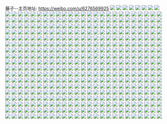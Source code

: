 藤子--主页地址: https://weibo.com/u/6276569925 
![](https://wx4.sinaimg.cn/mw2000/006QLQyNgy1h96oerp16rj31zr1e0e13.jpg) 
![](https://wx4.sinaimg.cn/mw2000/006QLQyNgy1h93eu1y6mej30sg1c0k7g.jpg) 
![](https://wx4.sinaimg.cn/mw2000/006QLQyNgy1h93eu0ocb0j30sg1c04g1.jpg) 
![](https://wx4.sinaimg.cn/mw2000/006QLQyNgy1h93eu3fxj1j30sg1c0du8.jpg) 
![](https://wx4.sinaimg.cn/mw2000/006QLQyNgy1h93eu4tasbj30sg1c0at4.jpg) 
![](https://wx4.sinaimg.cn/mw2000/006QLQyNgy1h93eu64sr9j30sg1c0art.jpg) 
![](https://wx4.sinaimg.cn/mw2000/006QLQyNgy1h93eu7wi5cj30sg1banbn.jpg) 
![](https://wx4.sinaimg.cn/mw2000/006QLQyNgy1h93eu9i2tzj30sg1c07r7.jpg) 
![](https://wx4.sinaimg.cn/mw2000/006QLQyNgy1h93euaatdqj30sg0w0dqi.jpg) 
![](https://wx4.sinaimg.cn/mw2000/006QLQyNgy1h93evnkv3sj30sg1c0qk4.jpg) 
![](https://wx4.sinaimg.cn/mw2000/006QLQyNgy1h8zsk3raj9j32531e01h7.jpg) 
![](https://wx4.sinaimg.cn/mw2000/006QLQyNgy1h8zsk2vnxpj323i1e04lt.jpg) 
![](https://wx4.sinaimg.cn/mw2000/006QLQyNgy1h8zsk76rfwj318g1cv17h.jpg) 
![](https://wx4.sinaimg.cn/mw2000/006QLQyNgy1h8ynfpdvsfj32gw1e0e81.jpg) 
![](https://wx4.sinaimg.cn/mw2000/006QLQyNgy1h8yncx4xbej32gw1e0e81.jpg) 
![](https://wx4.sinaimg.cn/mw2000/006QLQyNgy1h8yncufx7wj32gw1e0e81.jpg) 
![](https://wx4.sinaimg.cn/mw2000/006QLQyNgy1h8ynfrlpcwj32gw1e0e81.jpg) 
![](https://wx4.sinaimg.cn/mw2000/006QLQyNgy1h8vi4ageupj30u00u076s.jpg) 
![](https://wx4.sinaimg.cn/mw2000/006QLQyNgy1h8vi28aw8jj30u012kdo7.jpg) 
![](https://wx4.sinaimg.cn/mw2000/006QLQyNgy1h8vi28zy4hj30u00u0dl0.jpg) 
![](https://wx4.sinaimg.cn/mw2000/006QLQyNgy1h8vi49x0f4j30u00u00xd.jpg) 
![](https://wx4.sinaimg.cn/mw2000/006QLQyNgy1h8vi29r4nij30uo0u044u.jpg) 
![](https://wx4.sinaimg.cn/mw2000/006QLQyNgy1h8vi2aergwj30u00u0q83.jpg) 
![](https://wx4.sinaimg.cn/mw2000/006QLQyNgy1h8lv85h6apj30pb0xrjwg.jpg) 
![](https://wx4.sinaimg.cn/mw2000/006QLQyNgy1h8lv86gikkj30u00yoq9y.jpg) 
![](https://wx4.sinaimg.cn/mw2000/006QLQyNgy1h8jvlxb56cj30u00u0jsj.jpg) 
![](https://wx4.sinaimg.cn/mw2000/006QLQyNgy1h8jvlvtlxej30u00u0qam.jpg) 
![](https://wx4.sinaimg.cn/mw2000/006QLQyNgy1h8jvn0w7lxj30qd0qdaes.jpg) 
![](https://wx4.sinaimg.cn/mw2000/006QLQyNgy1h8jvlwtkn9j30u00u0q7d.jpg) 
![](https://wx4.sinaimg.cn/mw2000/006QLQyNgy1h8jvluwckqj30u00u07bt.jpg) 
![](https://wx4.sinaimg.cn/mw2000/006QLQyNgy1h8jvlxwyk0j30u00u00wg.jpg) 
![](https://wx4.sinaimg.cn/mw2000/006QLQyNgy1h8jvlyqndbj30u00u0dl4.jpg) 
![](https://wx4.sinaimg.cn/mw2000/006QLQyNgy1h8jvlzm1fwj31hc0u043v.jpg) 
![](https://wx4.sinaimg.cn/mw2000/006QLQyNgy1h8jvma4s00j30u00u0goy.jpg) 
![](https://wx4.sinaimg.cn/mw2000/006QLQyNgy1h8hewo7bltj30u01hctey.jpg) 
![](https://wx4.sinaimg.cn/mw2000/006QLQyNgy1h8hemf1d65j30u01hcagn.jpg) 
![](https://wx4.sinaimg.cn/mw2000/006QLQyNgy1h8hekos033j30u01hcahh.jpg) 
![](https://wx4.sinaimg.cn/mw2000/006QLQyNgy1h8henmb2axj31hc0u0n3l.jpg) 
![](https://wx4.sinaimg.cn/mw2000/006QLQyNgy1h8hew69orbj31hc0u044y.jpg) 
![](https://wx4.sinaimg.cn/mw2000/006QLQyNgy1h8heme0tdvj31hc0u044j.jpg) 
![](https://wx4.sinaimg.cn/mw2000/006QLQyNly1h8dpp9bz7yj30u00u0jwu.jpg) 
![](https://wx4.sinaimg.cn/mw2000/006QLQyNly1h8dpowobmoj30u00u0439.jpg) 
![](https://wx4.sinaimg.cn/mw2000/006QLQyNly1h89qog5y5zj30u01cdgtj.jpg) 
![](https://wx4.sinaimg.cn/mw2000/006QLQyNly1h83iw5nh5zj30u010dtd5.jpg) 
![](https://wx4.sinaimg.cn/mw2000/006QLQyNly1h7ylzkt3qij30u01hd0yd.jpg) 
![](https://wx4.sinaimg.cn/mw2000/006QLQyNly1h7ylzsap9pj30u00u0n37.jpg) 
![](https://wx4.sinaimg.cn/mw2000/006QLQyNly1h7vtgkhjwmj30u00u0dnu.jpg) 
![](https://wx4.sinaimg.cn/mw2000/006QLQyNly1h7vtglixh4j30nl0n979w.jpg) 
![](https://wx4.sinaimg.cn/mw2000/006QLQyNly1h7vthny4b5j30p20p242o.jpg) 
![](https://wx4.sinaimg.cn/mw2000/006QLQyNly1h7vtgm2bhcj30u00u0wlj.jpg) 
![](https://wx4.sinaimg.cn/mw2000/006QLQyNly1h7vthtbt43j30u01bon0g.jpg) 
![](https://wx4.sinaimg.cn/mw2000/006QLQyNly1h7vtrb9r8rj30u01bojw1.jpg) 
![](https://wx4.sinaimg.cn/mw2000/006QLQyNly1h7vthnh4k6j30o90o9n1h.jpg) 
![](https://wx4.sinaimg.cn/mw2000/006QLQyNly1h7vtl77dlbj30u00u0grx.jpg) 
![](https://wx4.sinaimg.cn/mw2000/006QLQyNly1h7vtmfwib9j30oj0oj75n.jpg) 
![](https://wx4.sinaimg.cn/mw2000/006QLQyNly1h7tyyk8s4lj30u01907dm.jpg) 
![](https://wx4.sinaimg.cn/mw2000/006QLQyNly1h7tzdjdai8j30u0190k1y.jpg) 
![](https://wx4.sinaimg.cn/mw2000/006QLQyNly1h7s7u5l9blj30u00w0jv0.jpg) 
![](https://wx4.sinaimg.cn/mw2000/006QLQyNly1h7px9hrtcoj30u013s43s.jpg) 
![](https://wx4.sinaimg.cn/mw2000/006QLQyNly1h7px9o207uj30u011ln33.jpg) 
![](https://wx4.sinaimg.cn/mw2000/006QLQyNly1h7px2s3tecj30ti13gaek.jpg) 
![](https://wx4.sinaimg.cn/mw2000/006QLQyNly1h7px2sg8azj30u0139gsb.jpg) 
![](https://wx4.sinaimg.cn/mw2000/006QLQyNly1h7px2srse3j30u013q430.jpg) 
![](https://wx4.sinaimg.cn/mw2000/006QLQyNly1h7px3kmwwcj30u013wafx.jpg) 
![](https://wx4.sinaimg.cn/mw2000/006QLQyNly1h7jpsodbnaj30u00u042p.jpg) 
![](https://wx4.sinaimg.cn/mw2000/006QLQyNly1h7hc3k6hj2j30sg0w0mxu.jpg) 
![](https://wx4.sinaimg.cn/mw2000/006QLQyNly1h7hc3jx6bsj30u00u0my3.jpg) 
![](https://wx4.sinaimg.cn/mw2000/006QLQyNly1h7hc4tesnoj30u00u075w.jpg) 
![](https://wx4.sinaimg.cn/mw2000/006QLQyNly1h7hc50nbaoj30u00u0tcr.jpg) 
![](https://wx4.sinaimg.cn/mw2000/006QLQyNly1h7hc507zjpj30u00u0grf.jpg) 
![](https://wx4.sinaimg.cn/mw2000/006QLQyNly1h7hc9edv8kj30u00u0dlp.jpg) 
![](https://wx4.sinaimg.cn/mw2000/006QLQyNly1h7hc5pvakwj30u011gae1.jpg) 
![](https://wx4.sinaimg.cn/mw2000/006QLQyNly1h7hc767awrj30u00u0405.jpg) 
![](https://wx4.sinaimg.cn/mw2000/006QLQyNly1h7hc61kv6yj31hc0u046s.jpg) 
![](https://wx4.sinaimg.cn/mw2000/006QLQyNly1h7ckxij38vj30u00u00xj.jpg) 
![](https://wx4.sinaimg.cn/mw2000/006QLQyNly1h7809ssf71j30mc1fkdnq.jpg) 
![](https://wx4.sinaimg.cn/mw2000/006QLQyNly1h72jg9b25tj30sg0q9wg0.jpg) 
![](https://wx4.sinaimg.cn/mw2000/006QLQyNly1h72jcboye6j30u00u0aj0.jpg) 
![](https://wx4.sinaimg.cn/mw2000/006QLQyNly1h72jco1sigj30u00u0n3x.jpg) 
![](https://wx4.sinaimg.cn/mw2000/006QLQyNly1h72jh0qi3aj30u00u0ais.jpg) 
![](https://wx4.sinaimg.cn/mw2000/006QLQyNly1h72jcofh3oj30u01a8tgc.jpg) 
![](https://wx4.sinaimg.cn/mw2000/006QLQyNly1h6z56s90wkj30sg0w0dli.jpg) 
![](https://wx4.sinaimg.cn/mw2000/006QLQyNly1h6z56uxb25j30u01hcahy.jpg) 
![](https://wx4.sinaimg.cn/mw2000/006QLQyNly1h6si8aiog2j30u0140t9w.jpg) 
![](https://wx4.sinaimg.cn/mw2000/006QLQyNly1h6si8bmoxmj30u0140gro.jpg) 
![](https://wx4.sinaimg.cn/mw2000/006QLQyNly1h6si6dsypij30u0140jy6.jpg) 
![](https://wx4.sinaimg.cn/mw2000/006QLQyNly1h6si95o127j30u00u0t9x.jpg) 
![](https://wx4.sinaimg.cn/mw2000/006QLQyNly1h6si9594ubj30pw0pwjrx.jpg) 
![](https://wx4.sinaimg.cn/mw2000/006QLQyNly1h6si6yc0oqj30u00u0448.jpg) 
![](https://wx4.sinaimg.cn/mw2000/006QLQyNly1h6si9p15cpj30sa0satel.jpg) 
![](https://wx4.sinaimg.cn/mw2000/006QLQyNly1h6nr9yc7mlj30u00u0779.jpg) 
![](https://wx4.sinaimg.cn/mw2000/006QLQyNly1h6nrac9d69j30u00u00yb.jpg) 
![](https://wx4.sinaimg.cn/mw2000/006QLQyNly1h6kfbjnsfqj30ks0ksq53.jpg) 
![](https://wx4.sinaimg.cn/mw2000/006QLQyNly1h6kf9ezk7vj30u00u00v0.jpg) 
![](https://wx4.sinaimg.cn/mw2000/006QLQyNly1h6kfhlfhygj30q90sgdgh.jpg) 
![](https://wx4.sinaimg.cn/mw2000/006QLQyNly1h6e3z5j1c0j30u00u0dkz.jpg) 
![](https://wx4.sinaimg.cn/mw2000/006QLQyNly1h6akrbwevnj30u00u078v.jpg) 
![](https://wx4.sinaimg.cn/mw2000/006QLQyNly1h6akrc71fyj30v90rz0u0.jpg) 
![](https://wx4.sinaimg.cn/mw2000/006QLQyNly1h6akrd1rrhj30ma0mawi7.jpg) 
![](https://wx4.sinaimg.cn/mw2000/006QLQyNly1h6akthw9cyj30u00u0wf6.jpg) 
![](https://wx4.sinaimg.cn/mw2000/006QLQyNly1h6aksf3l05j30u00u00v3.jpg) 
![](https://wx4.sinaimg.cn/mw2000/006QLQyNly1h6akwaa1r4j30u01sztdi.jpg) 
![](https://wx4.sinaimg.cn/mw2000/006QLQyNly1h6akrbhjrtj30u00u0acu.jpg) 
![](https://wx4.sinaimg.cn/mw2000/006QLQyNly1h68t136no1j31hc0u0gtg.jpg) 
![](https://wx4.sinaimg.cn/mw2000/006QLQyNly1h63xasc9haj32gw1e0x6p.jpg) 
![](https://wx4.sinaimg.cn/mw2000/006QLQyNly1h63xati7pzj32gw1e0guk.jpg) 
![](https://wx4.sinaimg.cn/mw2000/006QLQyNly1h63xaqyt17j31c01gkgw0.jpg) 
![](https://wx4.sinaimg.cn/mw2000/006QLQyNly1h63xc78ivxj30w00sgwfa.jpg) 
![](https://wx4.sinaimg.cn/mw2000/006QLQyNly1h5x9x43g5dj319v0u07aq.jpg) 
![](https://wx4.sinaimg.cn/mw2000/006QLQyNly1h5oh1tbg9cj30u01sz0ul.jpg) 
![](https://wx4.sinaimg.cn/mw2000/006QLQyNly1h5oh3bmplij30u01szn5q.jpg) 
![](https://wx4.sinaimg.cn/mw2000/006QLQyNly1h5lqzoplfrj30k00n20tw.jpg) 
![](https://wx4.sinaimg.cn/mw2000/006QLQyNly1h5ixq5qg4yj30qo0k040i.jpg) 
![](https://wx4.sinaimg.cn/mw2000/006QLQyNly1h5gudsos9rj30u00u07bc.jpg) 
![](https://wx4.sinaimg.cn/mw2000/006QLQyNly1h5gudt59m4j30u00u0dj0.jpg) 
![](https://wx4.sinaimg.cn/mw2000/006QLQyNly1h5guecgo0kj30u00u0doe.jpg) 
![](https://wx4.sinaimg.cn/mw2000/006QLQyNly1h5guf14cvdj30u00u0tbz.jpg) 
![](https://wx4.sinaimg.cn/mw2000/006QLQyNly1h5guharos5j30u00u0gr3.jpg) 
![](https://wx4.sinaimg.cn/mw2000/006QLQyNly1h5guhbatgjj30u00u0grn.jpg) 
![](https://wx4.sinaimg.cn/mw2000/006QLQyNly1h5gujlqd03j30u00u0acx.jpg) 
![](https://wx4.sinaimg.cn/mw2000/006QLQyNly1h5fuadqoakj30u00u0jyz.jpg) 
![](https://wx4.sinaimg.cn/mw2000/006QLQyNly1h57ow3v8hcj32c02c0x6q.jpg) 
![](https://wx4.sinaimg.cn/mw2000/006QLQyNly1h53xpe6iv5j32c02c0npd.jpg) 
![](https://wx4.sinaimg.cn/mw2000/006QLQyNly1h53xpfio0ij32c02c07wi.jpg) 
![](https://wx4.sinaimg.cn/mw2000/006QLQyNly1h53ya7lys7j30v90v9wlv.jpg) 
![](https://wx4.sinaimg.cn/mw2000/006QLQyNly1h53y73pn32j30xy0u0jzf.jpg) 
![](https://wx4.sinaimg.cn/mw2000/006QLQyNly1h53xqbmu73j30u00u0gs3.jpg) 
![](https://wx4.sinaimg.cn/mw2000/006QLQyNly1h53xqcea8fj30u00u0wh7.jpg) 
![](https://wx4.sinaimg.cn/mw2000/006QLQyNly1h53y7uuc9fj31yi1yiqv5.jpg) 
![](https://wx4.sinaimg.cn/mw2000/006QLQyNly1h53xpfv0l8j30uk09lq5z.jpg) 
![](https://wx4.sinaimg.cn/mw2000/006QLQyNly1h53y4nwhzrj30mi0nbq71.jpg) 
![](https://wx4.sinaimg.cn/mw2000/006QLQyNly1h50skx28ysj30u00u0go3.jpg) 
![](https://wx4.sinaimg.cn/mw2000/006QLQyNly1h50skxavs3j30u00u0q50.jpg) 
![](https://wx4.sinaimg.cn/mw2000/006QLQyNly1h50skwkd5nj30u00u0dit.jpg) 
![](https://wx4.sinaimg.cn/mw2000/006QLQyNgy1h4wcjgpf7aj31v916tnot.jpg) 
![](https://wx4.sinaimg.cn/mw2000/006QLQyNgy1h4sbvj49foj32cj1e01kx.jpg) 
![](https://wx4.sinaimg.cn/mw2000/006QLQyNgy1h4sbtrlfluj32gw1e07wh.jpg) 
![](https://wx4.sinaimg.cn/mw2000/006QLQyNgy1h4sbupxlqpj32gw1e04qp.jpg) 
![](https://wx4.sinaimg.cn/mw2000/006QLQyNgy1h4sbtvma3kj30v90hldjl.jpg) 
![](https://wx4.sinaimg.cn/mw2000/006QLQyNgy1h4sbrynm3oj32ej1dz1ju.jpg) 
![](https://wx4.sinaimg.cn/mw2000/006QLQyNgy1h4sbvuc4rwj30sg0w0dod.jpg) 
![](https://wx4.sinaimg.cn/mw2000/006QLQyNgy1h4owzwba21j32c02c07wh.jpg) 
![](https://wx4.sinaimg.cn/mw2000/006QLQyNgy1h4igwc2tp5j30tw0t8tkg.jpg) 
![](https://wx4.sinaimg.cn/mw2000/006QLQyNgy1h4igwdmif4j30t30toqem.jpg) 
![](https://wx4.sinaimg.cn/mw2000/006QLQyNgy1h4ih0l380lj30sg32aqv5.jpg) 
![](https://wx4.sinaimg.cn/mw2000/006QLQyNgy1h4ih0mfux3j32dc35shdt.jpg) 
![](https://wx4.sinaimg.cn/mw2000/006QLQyNgy1h4igi4diktj30q10jjakv.jpg) 
![](https://wx4.sinaimg.cn/mw2000/006QLQyNgy1h4ighudch7j32c0340hdt.jpg) 
![](https://wx4.sinaimg.cn/mw2000/006QLQyNgy1h4igikxqf4j317u17uneq.jpg) 
![](https://wx4.sinaimg.cn/mw2000/006QLQyNgy1h4igths345j30n40n4tgj.jpg) 
![](https://wx4.sinaimg.cn/mw2000/006QLQyNgy1h4igwgzw1sj30st0tjh7l.jpg) 
![](https://wx4.sinaimg.cn/mw2000/006QLQyNgy1h4igwcxgefj312o0tmgsp.jpg) 
![](https://wx4.sinaimg.cn/mw2000/006QLQyNgy1h4b4e8n248j317r1mcwvz.jpg) 
![](https://wx4.sinaimg.cn/mw2000/006QLQyNgy1h4b4rjadc9j32c0340kjm.jpg) 
![](https://wx4.sinaimg.cn/mw2000/006QLQyNgy1h4b4drnixkj30th0smama.jpg) 
![](https://wx4.sinaimg.cn/mw2000/006QLQyNgy1h4b4cagftgj31q924akjl.jpg) 
![](https://wx4.sinaimg.cn/mw2000/006QLQyNgy1h4b4ohy12vj334022onpf.jpg) 
![](https://wx4.sinaimg.cn/mw2000/006QLQyNgy1h4b4g9u6m3j31qz2ezhdt.jpg) 
![](https://wx4.sinaimg.cn/mw2000/006QLQyNgy1h4b4lst3h7j31vo1qik40.jpg) 
![](https://wx4.sinaimg.cn/mw2000/006QLQyNgy1h4b4j7r0d4j30tu0t8h03.jpg) 
![](https://wx4.sinaimg.cn/mw2000/006QLQyNgy1h4184hh5g9j30hs0hs74o.jpg) 
![](https://wx4.sinaimg.cn/mw2000/006QLQyNgy1h3zv7dx6hmj31je1o0b2a.jpg) 
![](https://wx4.sinaimg.cn/mw2000/006QLQyNgy1h3zv6acawbj30q20yak1j.jpg) 
![](https://wx4.sinaimg.cn/mw2000/006QLQyNgy1h3zv6b6n1uj30qz1d91ax.jpg) 
![](https://wx4.sinaimg.cn/mw2000/006QLQyNgy1h3zv9ik4a8j31be1qh4qq.jpg) 
![](https://wx4.sinaimg.cn/mw2000/006QLQyNgy1h3x9knugysj31vo0v97wh.jpg) 
![](https://wx4.sinaimg.cn/mw2000/006QLQyNgy1h3x9k2etaxj30k609baas.jpg) 
![](https://wx4.sinaimg.cn/mw2000/006QLQyNgy1h3w8wr0zq8j31hc0u0wjq.jpg) 
![](https://wx4.sinaimg.cn/mw2000/006QLQyNgy1h3ms1a9qcxj30v90v9qa8.jpg) 
![](https://wx4.sinaimg.cn/mw2000/006QLQyNgy1h3ms1ann8rj30v90v9wln.jpg) 
![](https://wx4.sinaimg.cn/mw2000/006QLQyNgy1h3ms1b0knvj30v90v9qa5.jpg) 
![](https://wx4.sinaimg.cn/mw2000/006QLQyNgy1h3ms1vw8vrj30v90v9103.jpg) 
![](https://wx4.sinaimg.cn/mw2000/006QLQyNly1h3dydvkp17j30u00xq7ci.jpg) 
![](https://wx4.sinaimg.cn/mw2000/006QLQyNly1h3dydui059j30v90t3aay.jpg) 
![](https://wx4.sinaimg.cn/mw2000/006QLQyNly1h3dym8ngqpj30u00u0jz8.jpg) 
![](https://wx4.sinaimg.cn/mw2000/006QLQyNly1h3dym3qehyj31hc0u0tdi.jpg) 
![](https://wx4.sinaimg.cn/mw2000/006QLQyNly1h3dyia8kuaj30tg0puwfv.jpg) 
![](https://wx4.sinaimg.cn/mw2000/006QLQyNly1h3dynl11q9j30u00zbdm3.jpg) 
![](https://wx4.sinaimg.cn/mw2000/006QLQyNly1h3aip3o5paj30g50j2gn3.jpg) 
![](https://wx4.sinaimg.cn/mw2000/006QLQyNly1h3a04s06nbj32c02c0x6p.jpg) 
![](https://wx4.sinaimg.cn/mw2000/006QLQyNly1h36o84rqo7j30v90ytama.jpg) 
![](https://wx4.sinaimg.cn/mw2000/006QLQyNly1h35zs6bzblj30u015g76p.jpg) 
![](https://wx4.sinaimg.cn/mw2000/006QLQyNly1h34mamiyejj30u00u0ac9.jpg) 
![](https://wx4.sinaimg.cn/mw2000/006QLQyNly1h34mb6rjwmj30u00u0q49.jpg) 
![](https://wx4.sinaimg.cn/mw2000/006QLQyNly1h34maney5tj30u00u0ju5.jpg) 
![](https://wx4.sinaimg.cn/mw2000/006QLQyNly1h34man5jh0j30u00u0acc.jpg) 
![](https://wx4.sinaimg.cn/mw2000/006QLQyNly1h34me4mh04j30u00u0415.jpg) 
![](https://wx4.sinaimg.cn/mw2000/006QLQyNly1h34mbdgvy5j30u00u0q48.jpg) 
![](https://wx4.sinaimg.cn/mw2000/006QLQyNly1h2ylulgs4bj30v91votnf.jpg) 
![](https://wx4.sinaimg.cn/mw2000/006QLQyNly1h2ylulplpgj30v905njs3.jpg) 
![](https://wx4.sinaimg.cn/mw2000/006QLQyNly1h2ufk961qtj30u00u0jwu.jpg) 
![](https://wx4.sinaimg.cn/mw2000/006QLQyNly1h2ufm33gyxj30u00u00vz.jpg) 
![](https://wx4.sinaimg.cn/mw2000/006QLQyNly1h2ufko992kj30u00u0jv5.jpg) 
![](https://wx4.sinaimg.cn/mw2000/006QLQyNly1h2ufqqn9jtj30hh0hh75o.jpg) 
![](https://wx4.sinaimg.cn/mw2000/006QLQyNly1h2ufn0vskqj30u00u0wkg.jpg) 
![](https://wx4.sinaimg.cn/mw2000/006QLQyNly1h2ufn160itj30u00u00vt.jpg) 
![](https://wx4.sinaimg.cn/mw2000/006QLQyNly1h2ufoh15rsj30hu0hu0un.jpg) 
![](https://wx4.sinaimg.cn/mw2000/006QLQyNly1h2ufro1oqwj30u01hc424.jpg) 
![](https://wx4.sinaimg.cn/mw2000/006QLQyNly1h2kpiarsv1j32gw1e0hdt.jpg) 
![](https://wx4.sinaimg.cn/mw2000/006QLQyNly1h2kpjqwf1xj31e02gw1kx.jpg) 
![](https://wx4.sinaimg.cn/mw2000/006QLQyNly1h2kpjrgikpj32gw1e0hdt.jpg) 
![](https://wx4.sinaimg.cn/mw2000/006QLQyNly1h2kpjqaa97j30rx1dmgvx.jpg) 
![](https://wx4.sinaimg.cn/mw2000/006QLQyNly1h2krmagtw2j32gw1e07wh.jpg) 
![](https://wx4.sinaimg.cn/mw2000/006QLQyNly1h2kpjt8nn9j32gw1e0b29.jpg) 
![](https://wx4.sinaimg.cn/mw2000/006QLQyNly1h2aec5fuvej335s23uu0y.jpg) 
![](https://wx4.sinaimg.cn/mw2000/006QLQyNly1h2aectkvonj323u35shdv.jpg) 
![](https://wx4.sinaimg.cn/mw2000/006QLQyNly1h2aedmp9ftj316o1kwdol.jpg) 
![](https://wx4.sinaimg.cn/mw2000/006QLQyNly1h2aedhyanrj30xc1e07hr.jpg) 
![](https://wx4.sinaimg.cn/mw2000/006QLQyNly1h2aedklqeej313y13y7h5.jpg) 
![](https://wx4.sinaimg.cn/mw2000/006QLQyNly1h2aebpgnqhj32gw1e01kx.jpg) 
![](https://wx4.sinaimg.cn/mw2000/006QLQyNly1h215r4a7j8j31q3cn4b2d.jpg) 
![](https://wx4.sinaimg.cn/mw2000/006QLQyNly1h212s8duw1j31kobyku0z.jpg) 
![](https://wx4.sinaimg.cn/mw2000/006QLQyNly1h212s6un38j30sg2701ha.jpg) 
![](https://wx4.sinaimg.cn/mw2000/006QLQyNly1h212t0drioj3258a0ahdx.jpg) 
![](https://wx4.sinaimg.cn/mw2000/006QLQyNly1h213hr4p6gj30v02og7jy.jpg) 
![](https://wx4.sinaimg.cn/mw2000/006QLQyNly1h213pcwc01j30sg11ytb5.jpg) 
![](https://wx4.sinaimg.cn/mw2000/006QLQyNgy1h13oc9iouuj30sg0sggpy.jpg) 
![](https://wx4.sinaimg.cn/mw2000/006QLQyNgy1h13oc9zewxj30sg0sgn1n.jpg) 
![](https://wx4.sinaimg.cn/mw2000/006QLQyNgy1h13oc8shimj30n00n0goe.jpg) 
![](https://wx4.sinaimg.cn/mw2000/006QLQyNgy1h0tpasu6qxj30zk0zkdmf.jpg) 
![](https://wx4.sinaimg.cn/mw2000/006QLQyNgy1h0l07zfrn5j32grcn0x6s.jpg) 
![](https://wx4.sinaimg.cn/mw2000/006QLQyNgy1h0e8adilvaj32c02c0kjl.jpg) 
![](https://wx4.sinaimg.cn/mw2000/006QLQyNgy1h0axqk13bcj32c02c0qv5.jpg) 
![](https://wx4.sinaimg.cn/mw2000/006QLQyNgy1gzzb25cyxjj31j728e4j4.jpg) 
![](https://wx4.sinaimg.cn/mw2000/006QLQyNgy1gzhskdr7ztj30js0z6juz.jpg) 
![](https://wx4.sinaimg.cn/mw2000/006QLQyNgy1gzhskf5g8rj31uu1uub0w.jpg) 
![](https://wx4.sinaimg.cn/mw2000/006QLQyNgy1gzhskzh8jtj30n00zmwk1.jpg) 
![](https://wx4.sinaimg.cn/mw2000/006QLQyNgy1gzhske7zk9j30iq0x8ae1.jpg) 
![](https://wx4.sinaimg.cn/mw2000/006QLQyNgy1gzdev8jwazj30n01ds430.jpg) 
![](https://wx4.sinaimg.cn/mw2000/006QLQyNgy1gzdafwzqnkj32c02c0hdt.jpg) 
![](https://wx4.sinaimg.cn/mw2000/006QLQyNgy1gzdag5to29j30qw0ssjyo.jpg) 
![](https://wx4.sinaimg.cn/mw2000/006QLQyNgy1gzdadk1knqj30n00scjt1.jpg) 
![](https://wx4.sinaimg.cn/mw2000/006QLQyNgy1gzdae2a71tj31op1op4qp.jpg) 
![](https://wx4.sinaimg.cn/mw2000/006QLQyNgy1gzdafyronij31c81vgh2s.jpg) 
![](https://wx4.sinaimg.cn/mw2000/006QLQyNgy1gzdagqmshoj32c02c017p.jpg) 
![](https://wx4.sinaimg.cn/mw2000/006QLQyNgy1gzdag0ihkfj32132137wh.jpg) 
![](https://wx4.sinaimg.cn/mw2000/006QLQyNgy1gzdadicc8pj31uw1uwe81.jpg) 
![](https://wx4.sinaimg.cn/mw2000/006QLQyNgy1gzdapimpbsj33402c0hdt.jpg) 
![](https://wx4.sinaimg.cn/mw2000/006QLQyNgy1gz9quqwk99j31gw1ef18l.jpg) 
![](https://wx4.sinaimg.cn/mw2000/006QLQyNgy1gz6kyyd69xj30sy0sgaeg.jpg) 
![](https://wx4.sinaimg.cn/mw2000/006QLQyNgy1gz1j0k067uj32gw1e04qp.jpg) 
![](https://wx4.sinaimg.cn/mw2000/006QLQyNgy1gz1j0s85xyj32gw1e0hdt.jpg) 
![](https://wx4.sinaimg.cn/mw2000/006QLQyNgy1gz1j0qymlvj32gw1e0kij.jpg) 
![](https://wx4.sinaimg.cn/mw2000/006QLQyNgy1gz1j0ujblxj32gw1e04qp.jpg) 
![](https://wx4.sinaimg.cn/mw2000/006QLQyNgy1gz1j0g2jgsj32gw1e0x5q.jpg) 
![](https://wx4.sinaimg.cn/mw2000/006QLQyNgy1gz1j0naxu6j32gw5k0qv6.jpg) 
![](https://wx4.sinaimg.cn/mw2000/006QLQyNgy1gyvpj3v6rjj30z019zqgc.jpg) 
![](https://wx4.sinaimg.cn/mw2000/006QLQyNgy1gyvpj2poruj31b41ru1kx.jpg) 
![](https://wx4.sinaimg.cn/mw2000/006QLQyNgy1gyvpj7qj1rj31f11f1tsq.jpg) 
![](https://wx4.sinaimg.cn/mw2000/006QLQyNgy1gyvphy5mlmj328k2tihdu.jpg) 
![](https://wx4.sinaimg.cn/mw2000/006QLQyNgy1gyizuy3477j326t26t7wi.jpg) 
![](https://wx4.sinaimg.cn/mw2000/006QLQyNgy1gyizuzcaw2j32c02c0e82.jpg) 
![](https://wx4.sinaimg.cn/mw2000/006QLQyNgy1gyizv0pjcqj32c02c0e82.jpg) 
![](https://wx4.sinaimg.cn/mw2000/006QLQyNgy1gyizv1zzg1j3285285u0x.jpg) 
![](https://wx4.sinaimg.cn/mw2000/006QLQyNgy1gyizv3f0vqj325y25yu0x.jpg) 
![](https://wx4.sinaimg.cn/mw2000/006QLQyNgy1gyizv4q3nhj32jb2jbb2a.jpg) 
![](https://wx4.sinaimg.cn/mw2000/006QLQyNgy1gyizv5wx1hj3251251qv5.jpg) 
![](https://wx4.sinaimg.cn/mw2000/006QLQyNgy1gyizv739r6j329d29dx6p.jpg) 
![](https://wx4.sinaimg.cn/mw2000/006QLQyNgy1gyizv8b5m1j32c02c04qq.jpg) 
![](https://wx4.sinaimg.cn/mw2000/006QLQyNgy1gyizuwt9dlj32c0340npe.jpg) 
![](https://wx4.sinaimg.cn/mw2000/006QLQyNgy1gy9980mbj0j32c02c0e81.jpg) 
![](https://wx4.sinaimg.cn/mw2000/006QLQyNgy1gy9930d5n9j32c02c0auo.jpg) 
![](https://wx4.sinaimg.cn/mw2000/006QLQyNgy1gy5h5j6x7sj31xp17s490.jpg) 
![](https://wx4.sinaimg.cn/mw2000/006QLQyNly1gxyefu0wkxj32c02rn7wi.jpg) 
![](https://wx4.sinaimg.cn/mw2000/006QLQyNly1gxh9i27m0kj30uv0u00x7.jpg) 
![](https://wx4.sinaimg.cn/mw2000/006QLQyNly1gxh9i1rhqmj30u00u0wiy.jpg) 
![](https://wx4.sinaimg.cn/mw2000/006QLQyNly1gxdsp9bvzlj30pt0rqq5f.jpg) 
![](https://wx4.sinaimg.cn/mw2000/006QLQyNly1gxdsmpd9p5j30u01b2n7e.jpg) 
![](https://wx4.sinaimg.cn/mw2000/006QLQyNly1gxc0xf0niwj30u00u0788.jpg) 
![](https://wx4.sinaimg.cn/mw2000/006QLQyNly1gxc0xh8d07j30u00u078e.jpg) 
![](https://wx4.sinaimg.cn/mw2000/006QLQyNly1gxc0xkjqlzj30l00l0tbc.jpg) 
![](https://wx4.sinaimg.cn/mw2000/006QLQyNly1gxc15mm8qxj30u00u0dhy.jpg) 
![](https://wx4.sinaimg.cn/mw2000/006QLQyNly1gx9tgedouzj30n01dsduc.jpg) 
![](https://wx4.sinaimg.cn/mw2000/006QLQyNly1gx9tk0f3lyj30ta0sadlo.jpg) 
![](https://wx4.sinaimg.cn/mw2000/006QLQyNly1gwoz84z2dej31hc0u0wii.jpg) 
![](https://wx4.sinaimg.cn/mw2000/006QLQyNly1gwnoicoip4j30et0fkjsm.jpg) 
![](https://wx4.sinaimg.cn/mw2000/006QLQyNly1gwluk8rs84j30n006uq3e.jpg) 
![](https://wx4.sinaimg.cn/mw2000/006QLQyNly1gw8x7aqyehj317o0u0dmf.jpg) 
![](https://wx4.sinaimg.cn/mw2000/006QLQyNly1gw8x7c00wgj30n00r5q5u.jpg) 
![](https://wx4.sinaimg.cn/mw2000/006QLQyNly1gw8x7b2awoj30u00u0jwe.jpg) 
![](https://wx4.sinaimg.cn/mw2000/006QLQyNly1gw8x7bn2xlj30u00u0td9.jpg) 
![](https://wx4.sinaimg.cn/mw2000/006QLQyNly1gw6wmzria7j30n01dswj7.jpg) 
![](https://wx4.sinaimg.cn/mw2000/006QLQyNly1gw6wmvv6tqj30n01dsdio.jpg) 
![](https://wx4.sinaimg.cn/mw2000/006QLQyNly1gw6wn2yi8aj30n01dsn00.jpg) 
![](https://wx4.sinaimg.cn/mw2000/006QLQyNly1gw6wn0bpntj30u0140wj2.jpg) 
![](https://wx4.sinaimg.cn/mw2000/006QLQyNly1gw5lxxdtycj31hc0u0wl0.jpg) 
![](https://wx4.sinaimg.cn/mw2000/006QLQyNly1gw30iwtz16j30n00cytaz.jpg) 
![](https://wx4.sinaimg.cn/mw2000/006QLQyNly1gw1omhrmmij30n01dsn0t.jpg) 
![](https://wx4.sinaimg.cn/mw2000/006QLQyNly1gw1omkefsbj30n01dsjuy.jpg) 
![](https://wx4.sinaimg.cn/mw2000/006QLQyNly1gw1onzuezcj30n01dswhy.jpg) 
![](https://wx4.sinaimg.cn/mw2000/006QLQyNly1gw1onl0d30j30n01dstcf.jpg) 
![](https://wx4.sinaimg.cn/mw2000/006QLQyNly1gw026ustbuj32yj2c0x6r.jpg) 
![](https://wx4.sinaimg.cn/mw2000/006QLQyNly1gvyrj5mtyyj30u014046b.jpg) 
![](https://wx4.sinaimg.cn/mw2000/006QLQyNly1gvyrqqqtatj30u0140459.jpg) 
![](https://wx4.sinaimg.cn/mw2000/006QLQyNly1gvys7suc1rj30n011mtd2.jpg) 
![](https://wx4.sinaimg.cn/mw2000/006QLQyNly1gvys5dpdmwj30u00u0jyn.jpg) 
![](https://wx4.sinaimg.cn/mw2000/006QLQyNly1gvys88j54bj30n00cymz6.jpg) 
![](https://wx4.sinaimg.cn/mw2000/006QLQyNly1gvysd6houhj30u0140456.jpg) 
![](https://wx4.sinaimg.cn/mw2000/006QLQyNly1gvys5e3jmpj30u00u0122.jpg) 
![](https://wx4.sinaimg.cn/mw2000/006QLQyNly1gvys7i6jsjj30u01nawmz.jpg) 
![](https://wx4.sinaimg.cn/mw2000/006QLQyNly1gvys5ehrmxj30u00u0tgj.jpg) 
![](https://wx4.sinaimg.cn/mw2000/006QLQyNly1gvsnvb88ogj30u0140gpf.jpg) 
![](https://wx4.sinaimg.cn/mw2000/006QLQyNly1gvsnvtb3etj30u00u0q8r.jpg) 
![](https://wx4.sinaimg.cn/mw2000/006QLQyNly1gvll3pftpgj60qn0p60xc02.jpg) 
![](https://wx4.sinaimg.cn/mw2000/006QLQyNly1gvi79qs79ej61hc0u0jvp02.jpg) 
![](https://wx4.sinaimg.cn/mw2000/006QLQyNly1gvi79u0nltj61hc0u0dhm02.jpg) 
![](https://wx4.sinaimg.cn/mw2000/006QLQyNly1gvga6qmza5j60u00vcgse02.jpg) 
![](https://wx4.sinaimg.cn/mw2000/006QLQyNly1gv94d6w3cvj60u00zudko02.jpg) 
![](https://wx4.sinaimg.cn/mw2000/006QLQyNly1gv6smnm7zwj60n01nadmf02.jpg) 
![](https://wx4.sinaimg.cn/mw2000/006QLQyNly1gv6smo6kvkj60n00cydie02.jpg) 
![](https://wx4.sinaimg.cn/mw2000/006QLQyNly1gv6soye9nsj60md0clmyq02.jpg) 
![](https://wx4.sinaimg.cn/mw2000/006QLQyNly1gv6t2krdb1j60u00u078s02.jpg) 
![](https://wx4.sinaimg.cn/mw2000/006QLQyNly1gv6smltt1kj60ec0fg0u202.jpg) 
![](https://wx4.sinaimg.cn/mw2000/006QLQyNly1gv6soyr49jj61hc0u0jz802.jpg) 
![](https://wx4.sinaimg.cn/mw2000/006QLQyNly1gv6syrl85ej60u00ultf602.jpg) 
![](https://wx4.sinaimg.cn/mw2000/006QLQyNly1gv6sys2zedj60u012m7a802.jpg) 
![](https://wx4.sinaimg.cn/mw2000/006QLQyNly1gv6t47etv5j60n00o4gnu02.jpg) 
![](https://wx4.sinaimg.cn/mw2000/006QLQyNly1guxb2y8vkej60u00u0wji02.jpg) 
![](https://wx4.sinaimg.cn/mw2000/006QLQyNly1guh9r1almkj60u00u0tgz02.jpg) 
![](https://wx4.sinaimg.cn/mw2000/006QLQyNly1guh9ssblrpj60u00u047402.jpg) 
![](https://wx4.sinaimg.cn/mw2000/006QLQyNly1guh9r4rm65j60u01vgwol02.jpg) 
![](https://wx4.sinaimg.cn/mw2000/006QLQyNly1guh9ufd2roj61hc0u07d802.jpg) 
![](https://wx4.sinaimg.cn/mw2000/006QLQyNly1guh9sqhkagj61400u0tk702.jpg) 
![](https://wx4.sinaimg.cn/mw2000/006QLQyNly1guh9sste40j60a30a3wfa02.jpg) 
![](https://wx4.sinaimg.cn/mw2000/006QLQyNly1guh9qinfrmj60u016q0xg02.jpg) 
![](https://wx4.sinaimg.cn/mw2000/006QLQyNly1guh9udm8bzj60u00u0wkm02.jpg) 
![](https://wx4.sinaimg.cn/mw2000/006QLQyNly1guh9wkr40tj617d0u013602.jpg) 
![](https://wx4.sinaimg.cn/mw2000/006QLQyNly1gu12lo8i85j60n003s3yn02.jpg) 
![](https://wx4.sinaimg.cn/mw2000/006QLQyNly1gtxud3j8vqj60u00u0af102.jpg) 
![](https://wx4.sinaimg.cn/mw2000/006QLQyNly1gtxuewohomj60u00u0jug02.jpg) 
![](https://wx4.sinaimg.cn/mw2000/006QLQyNgy1gsxycgm8spj30u0126q9o.jpg) 
![](https://wx4.sinaimg.cn/mw2000/006QLQyNgy1gsxyghrhiyj30u00unn2d.jpg) 
![](https://wx4.sinaimg.cn/mw2000/006QLQyNgy1gsxygj6t3kj30u00u0ajy.jpg) 
![](https://wx4.sinaimg.cn/mw2000/006QLQyNly1gs5wn7id5nj30n00ictaj.jpg) 
![](https://wx4.sinaimg.cn/mw2000/006QLQyNly1grqrske8m0j30u00u041r.jpg) 
![](https://wx4.sinaimg.cn/mw2000/006QLQyNly1grqrskpx14j30u00u00vh.jpg) 
![](https://wx4.sinaimg.cn/mw2000/006QLQyNly1grqrsk2aakj30u00u0mzq.jpg) 
![](https://wx4.sinaimg.cn/mw2000/006QLQyNly1gr9hd5mldgj30u00u0tgo.jpg) 
![](https://wx4.sinaimg.cn/mw2000/006QLQyNly1gr9hdlppyuj30u01gcwq2.jpg) 
![](https://wx4.sinaimg.cn/mw2000/006QLQyNly1gr9hq7vbkcj31hc0u0nc2.jpg) 
![](https://wx4.sinaimg.cn/mw2000/006QLQyNly1gr9hrybxnnj30u00u0wjz.jpg) 
![](https://wx4.sinaimg.cn/mw2000/006QLQyNly1gr9hrxpye2j30u00u00xz.jpg) 
![](https://wx4.sinaimg.cn/mw2000/006QLQyNly1gr9hrysiltj31hc0u0dqc.jpg) 
![](https://wx4.sinaimg.cn/mw2000/006QLQyNly1gr9hsomzupj30u011mn4v.jpg) 
![](https://wx4.sinaimg.cn/mw2000/006QLQyNly1gr9hxwcktxj31hc0u0k7a.jpg) 
![](https://wx4.sinaimg.cn/mw2000/006QLQyNly1gr9hd62rryj30y20u00yu.jpg) 
![](https://wx4.sinaimg.cn/mw2000/006QLQyNly1gr9hyuzcasj31hc0u07gt.jpg) 
![](https://wx4.sinaimg.cn/mw2000/006QLQyNly1gquzp9f83bj30n01ds0x4.jpg) 
![](https://wx4.sinaimg.cn/mw2000/006QLQyNly1gppgpdi08bj30u00u0gyf.jpg) 
![](https://wx4.sinaimg.cn/mw2000/006QLQyNly1gppgpduxlkj30u00u0akg.jpg) 
![](https://wx4.sinaimg.cn/mw2000/006QLQyNly1gppgpel913j30n00q1jsx.jpg) 
![](https://wx4.sinaimg.cn/mw2000/006QLQyNly1gppgpian57j30u0140aet.jpg) 
![](https://wx4.sinaimg.cn/mw2000/006QLQyNly1gppgpewreqj30u00u0thv.jpg) 
![](https://wx4.sinaimg.cn/mw2000/006QLQyNly1gppgpj8wkpj30u10u0aij.jpg) 
![](https://wx4.sinaimg.cn/mw2000/006QLQyNly1gppgultx5dj30n01dsnpf.jpg) 
![](https://wx4.sinaimg.cn/mw2000/006QLQyNly1gppgpk7fvmj30u00u0ds5.jpg) 
![](https://wx4.sinaimg.cn/mw2000/006QLQyNly1gppgpjq04bj30u01407ck.jpg) 
![](https://wx4.sinaimg.cn/mw2000/006QLQyNly1gox6dp9i3lj31h80u047d.jpg) 
![](https://wx4.sinaimg.cn/mw2000/006QLQyNly1gox6dppg3oj31h80u0k0a.jpg) 
![](https://wx4.sinaimg.cn/mw2000/006QLQyNly1gnwd56npenj329k29knpd.jpg) 
![](https://wx4.sinaimg.cn/mw2000/006QLQyNgy1gnho43jt9rj31hc0u012e.jpg) 
![](https://wx4.sinaimg.cn/mw2000/006QLQyNgy1gngh4ltw8gj30u00u0wji.jpg) 
![](https://wx4.sinaimg.cn/mw2000/006QLQyNgy1gngh4mvxspj30u00u0doy.jpg) 
![](https://wx4.sinaimg.cn/mw2000/006QLQyNgy1gngh4nqeh8j30n00cxjty.jpg) 
![](https://wx4.sinaimg.cn/mw2000/006QLQyNgy1gngh4ovv2xj30u00u0793.jpg) 
![](https://wx4.sinaimg.cn/mw2000/006QLQyNgy1gngh4oczg6j31hc0u07ii.jpg) 
![](https://wx4.sinaimg.cn/mw2000/006QLQyNgy1gngh4pbsauj30u00u0dmz.jpg) 
![](https://wx4.sinaimg.cn/mw2000/006QLQyNgy1gngh4qo0kxj31hc0u0ha8.jpg) 
![](https://wx4.sinaimg.cn/mw2000/006QLQyNgy1gngh4sw6kij30u01hck2c.jpg) 
![](https://wx4.sinaimg.cn/mw2000/006QLQyNgy1gngh4i0t9fj30u01hcqod.jpg) 
![](https://wx4.sinaimg.cn/mw2000/006QLQyNly1gn5wui6n67j309q09q3yx.jpg) 
![](https://wx4.sinaimg.cn/mw2000/006QLQyNly1gm9ot7u9nbj31f48i2e83.jpg) 
![](https://wx4.sinaimg.cn/mw2000/006QLQyNgy1gm9nsgpt5pj3245cn2kjo.jpg) 
![](https://wx4.sinaimg.cn/mw2000/006QLQyNly1gm9nr49ifej31h06tokjl.jpg) 
![](https://wx4.sinaimg.cn/mw2000/006QLQyNly1gm9nku05tuj30ys848e81.jpg) 
![](https://wx4.sinaimg.cn/mw2000/006QLQyNly1gm9nkglhedj31pg97iqv5.jpg) 
![](https://wx4.sinaimg.cn/mw2000/006QLQyNly1gm9nkhm6yhj30n04p8guy.jpg) 
![](https://wx4.sinaimg.cn/mw2000/006QLQyNly1gm9of2xek1j31bwa9ye81.jpg) 
![](https://wx4.sinaimg.cn/mw2000/006QLQyNly1gm9nkr6w4ij30wdcms1l2.jpg) 
![](https://wx4.sinaimg.cn/mw2000/006QLQyNly1gm9o9cooakj314c9y4hdu.jpg) 
![](https://wx4.sinaimg.cn/mw2000/006QLQyNly1glnbd2rsszj33k0200kjo.jpg) 
![](https://wx4.sinaimg.cn/mw2000/006QLQyNly1glnbd0bx88j33k0200u0x.jpg) 
![](https://wx4.sinaimg.cn/mw2000/006QLQyNly1glnbd4rz9pj33k0200b2b.jpg) 
![](https://wx4.sinaimg.cn/mw2000/006QLQyNly1glnbd5nw4cj338g1ti1kx.jpg) 
![](https://wx4.sinaimg.cn/mw2000/006QLQyNly1glnbd8f2j6j33k0200kjn.jpg) 
![](https://wx4.sinaimg.cn/mw2000/006QLQyNly1glnbd6rz3pj33k0200x6q.jpg) 
![](https://wx4.sinaimg.cn/mw2000/006QLQyNly1glnbmbkne0j31hc0u0drn.jpg) 
![](https://wx4.sinaimg.cn/mw2000/006QLQyNly1glnbnzoid2j32c02c04qp.jpg) 
![](https://wx4.sinaimg.cn/mw2000/006QLQyNly1glnbq4r1q4j30mw224jyv.jpg) 
![](https://wx4.sinaimg.cn/mw2000/006QLQyNly1gl9xaj9wwhj31o01o0e81.jpg) 
![](https://wx4.sinaimg.cn/mw2000/006QLQyNly1gl9xab0yr8j32c02c0x6p.jpg) 
![](https://wx4.sinaimg.cn/mw2000/006QLQyNly1gl9xaf1g8bj31o01o0hdt.jpg) 
![](https://wx4.sinaimg.cn/mw2000/006QLQyNly1gl9x638vxtj30mz0mzgpb.jpg) 
![](https://wx4.sinaimg.cn/mw2000/006QLQyNly1gl9xahzugwj32c02c0h67.jpg) 
![](https://wx4.sinaimg.cn/mw2000/006QLQyNly1gl9xag2bdcj3223223wxh.jpg) 
![](https://wx4.sinaimg.cn/mw2000/006QLQyNly1gl9xaczm30j32c02c0azu.jpg) 
![](https://wx4.sinaimg.cn/mw2000/006QLQyNly1gl9xak0dbzj31r0340dsu.jpg) 
![](https://wx4.sinaimg.cn/mw2000/006QLQyNly1gl9xalwvh8j33401r0e81.jpg) 
![](https://wx4.sinaimg.cn/mw2000/006QLQyNly1gjr40v556kj33k02007wj.jpg) 
![](https://wx4.sinaimg.cn/mw2000/006QLQyNly1gjp3psqtylj31en1enqia.jpg) 
![](https://wx4.sinaimg.cn/mw2000/006QLQyNly1gjp3q4tedqj31mr1qqqaj.jpg) 
![](https://wx4.sinaimg.cn/mw2000/006QLQyNly1gjp3rwbv08j31ea1kwtug.jpg) 
![](https://wx4.sinaimg.cn/mw2000/006QLQyNly1gjjh22qbx8j33k0200hdt.jpg) 
![](https://wx4.sinaimg.cn/mw2000/006QLQyNly1gjjh1edt77j33k0200hdt.jpg) 
![](https://wx4.sinaimg.cn/mw2000/006QLQyNly1gjj0m1gjboj33401r0qv6.jpg) 
![](https://wx4.sinaimg.cn/mw2000/006QLQyNly1gjj0m39456j33k0200hdv.jpg) 
![](https://wx4.sinaimg.cn/mw2000/006QLQyNly1gjj0mpyojnj33k0200b2a.jpg) 
![](https://wx4.sinaimg.cn/mw2000/006QLQyNly1gjj0qrpxztj33k0200x6r.jpg) 
![](https://wx4.sinaimg.cn/mw2000/006QLQyNly1gjh77g16pzj30j60lkab6.jpg) 
![](https://wx4.sinaimg.cn/mw2000/006QLQyNgy1gikmdx1b0dj33k0200kjo.jpg) 
![](https://wx4.sinaimg.cn/mw2000/006QLQyNgy1gikmdv4zu9j33k0200npf.jpg) 
![](https://wx4.sinaimg.cn/mw2000/006QLQyNgy1gikmf0xipkj30fa0e4gnh.jpg) 
![](https://wx4.sinaimg.cn/mw2000/006QLQyNgy1gikmdzve45j31iy24hb29.jpg) 
![](https://wx4.sinaimg.cn/mw2000/006QLQyNgy1gikmdxwoolj31vp1hp4qp.jpg) 
![](https://wx4.sinaimg.cn/mw2000/006QLQyNgy1gikmdt7nj8j30w02ec7wh.jpg) 
![](https://wx4.sinaimg.cn/mw2000/006QLQyNgy1gikmg2ynn0j32yo1o0x6p.jpg) 
![](https://wx4.sinaimg.cn/mw2000/006QLQyNgy1gikmf22ooqj32c02c0b2a.jpg) 
![](https://wx4.sinaimg.cn/mw2000/006QLQyNgy1gikmg3up1jj31yj2qr1kx.jpg) 
![](https://wx4.sinaimg.cn/mw2000/006QLQyNgy1gi273tfg7mj31i91h31kx.jpg) 
![](https://wx4.sinaimg.cn/mw2000/006QLQyNgy1gi273ql1elj33402c07wi.jpg) 
![](https://wx4.sinaimg.cn/mw2000/006QLQyNgy1gi273wykkbj31o01o0e81.jpg) 
![](https://wx4.sinaimg.cn/mw2000/006QLQyNgy1gi270k98qkj326m24qx6p.jpg) 
![](https://wx4.sinaimg.cn/mw2000/006QLQyNgy1gi27299gy3j316o1kwe81.jpg) 
![](https://wx4.sinaimg.cn/mw2000/006QLQyNgy1gi2740qupxj31kw1kwhdt.jpg) 
![](https://wx4.sinaimg.cn/mw2000/006QLQyNgy1gi273y5o8nj31o01o07wh.jpg) 
![](https://wx4.sinaimg.cn/mw2000/006QLQyNgy1gi273v48ycj31ei1eitlh.jpg) 
![](https://wx4.sinaimg.cn/mw2000/006QLQyNgy1gi2743dnpzj329e29eqv5.jpg) 
![](https://wx4.sinaimg.cn/mw2000/006QLQyNgy1ghytc7u8y3j30n01ds4qt.jpg) 
![](https://wx4.sinaimg.cn/mw2000/006QLQyNgy1gg6wzlth5gj337t1t7x1z.jpg) 
![](https://wx4.sinaimg.cn/mw2000/006QLQyNgy1gg6wzqvb22j333x1qynlq.jpg) 
![](https://wx4.sinaimg.cn/mw2000/006QLQyNgy1gg6wztqqncj33k0200npe.jpg) 
![](https://wx4.sinaimg.cn/mw2000/006QLQyNgy1gg6x07qnu0j33k0200npe.jpg) 
![](https://wx4.sinaimg.cn/mw2000/006QLQyNgy1gg6x05sdv3j33k02004qr.jpg) 
![](https://wx4.sinaimg.cn/mw2000/006QLQyNgy1gg6x0jixesj33k02007wj.jpg) 
![](https://wx4.sinaimg.cn/mw2000/006QLQyNgy1gg6x19vpsdj33k02001kz.jpg) 
![](https://wx4.sinaimg.cn/mw2000/006QLQyNgy1gg6x1jp19pj33k02007wi.jpg) 
![](https://wx4.sinaimg.cn/mw2000/006QLQyNgy1gg6x5vj63uj33fu1xnx5e.jpg) 
![](https://wx4.sinaimg.cn/mw2000/006QLQyNgy1gebrnvnx76j32c02c0k5e.jpg) 
![](https://wx4.sinaimg.cn/mw2000/006QLQyNgy1gebrnheo42j33k0200kjp.jpg) 
![](https://wx4.sinaimg.cn/mw2000/006QLQyNgy1gczma0dv49j30fu0qo0v8.jpg) 
![](https://wx4.sinaimg.cn/mw2000/006QLQyNgy1gczma0ph85j303b03dglv.jpg) 
![](https://wx4.sinaimg.cn/mw2000/006QLQyNgy1gck4lbjem9j31pc0yi4qq.jpg) 
![](https://wx4.sinaimg.cn/mw2000/006QLQyNgy1gck4leoissj31pc0yie82.jpg) 
![](https://wx4.sinaimg.cn/mw2000/006QLQyNgy1gck4lhkmwij31pc0yib2a.jpg) 
![](https://wx4.sinaimg.cn/mw2000/006QLQyNgy1gcb0gdqsecj30v90wlaeo.jpg) 
![](https://wx4.sinaimg.cn/mw2000/006QLQyNgy1gc6kbannlaj31f6akg7wj.jpg) 
![](https://wx4.sinaimg.cn/mw2000/006QLQyNgy1gc6kbvp7nsj31mo78p1l0.jpg) 
![](https://wx4.sinaimg.cn/mw2000/006QLQyNgy1gc6kc1v4ydj31mo72jkjm.jpg) 
![](https://wx4.sinaimg.cn/mw2000/006QLQyNgy1gc6kawm3j1j31163ve4qp.jpg) 
![](https://wx4.sinaimg.cn/mw2000/006QLQyNgy1gc6kc92zoaj3130bvckjm.jpg) 
![](https://wx4.sinaimg.cn/mw2000/006QLQyNgy1gc6kdxrzpaj318ncn3qvh.jpg) 
![](https://wx4.sinaimg.cn/mw2000/006QLQyNgy1gc6kg66pfij31gbcn3kjq.jpg) 
![](https://wx4.sinaimg.cn/mw2000/006QLQyNgy1gc6kfh7ualj31yibv21l5.jpg) 
![](https://wx4.sinaimg.cn/mw2000/006QLQyNgy1gc6kgm9hxaj316c4hz7wh.jpg) 
![](https://wx4.sinaimg.cn/mw2000/006QLQyNgy1gc6kgtpkj5j316c57ox6p.jpg) 
![](https://wx4.sinaimg.cn/mw2000/006QLQyNgy1gc6khmnffrj31yc8fyu11.jpg) 
![](https://wx4.sinaimg.cn/mw2000/006QLQyNgy1gc6kl2b09wj31x69ltkjt.jpg) 
![](https://wx4.sinaimg.cn/mw2000/006QLQyNgy1g5ie470c8ij30u00bojtt.jpg) 
